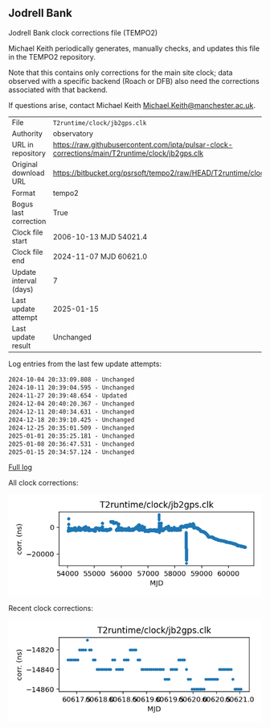 
## Jodrell Bank

Jodrell Bank clock corrections file (TEMPO2)

Michael Keith periodically generates, manually checks, and updates
this file in the TEMPO2 repository.

Note that this contains only corrections for the main site clock;
data observed with a specific backend (Roach or DFB) also
need the corrections associated with that backend.

If questions arise, contact Michael Keith
<Michael.Keith@manchester.ac.uk>.

|     |     |
|:--- |:--- |
| File | `T2runtime/clock/jb2gps.clk` |
| Authority | observatory |
| URL in repository | <https://raw.githubusercontent.com/ipta/pulsar-clock-corrections/main/T2runtime/clock/jb2gps.clk> |
| Original download URL | <https://bitbucket.org/psrsoft/tempo2/raw/HEAD/T2runtime/clock/jb2gps.clk> |
| Format | tempo2 |
| Bogus last correction | True |
| Clock file start | 2006-10-13 MJD 54021.4 |
| Clock file end | 2024-11-07 MJD 60621.0 |
| Update interval (days) | 7 |
| Last update attempt | 2025-01-15 |
| Last update result | Unchanged |

Log entries from the last few update attempts:
```
2024-10-04 20:33:09.808 - Unchanged
2024-10-11 20:39:04.595 - Unchanged
2024-11-27 20:39:48.654 - Updated
2024-12-04 20:40:20.367 - Unchanged
2024-12-11 20:40:34.631 - Unchanged
2024-12-18 20:39:10.425 - Unchanged
2024-12-25 20:35:01.509 - Unchanged
2025-01-01 20:35:25.181 - Unchanged
2025-01-08 20:36:47.531 - Unchanged
2025-01-15 20:34:57.124 - Unchanged
```
[Full log](https://raw.githubusercontent.com/ipta/pulsar-clock-corrections/main/log/T2runtime/clock/jb2gps.clk.log)


All clock corrections:

![plot of all clock corrections](jb2gps.clk.png "All corrections")

Recent clock corrections:

![plot of recent clock corrections](jb2gps.clk.short.png "Recent corrections")

